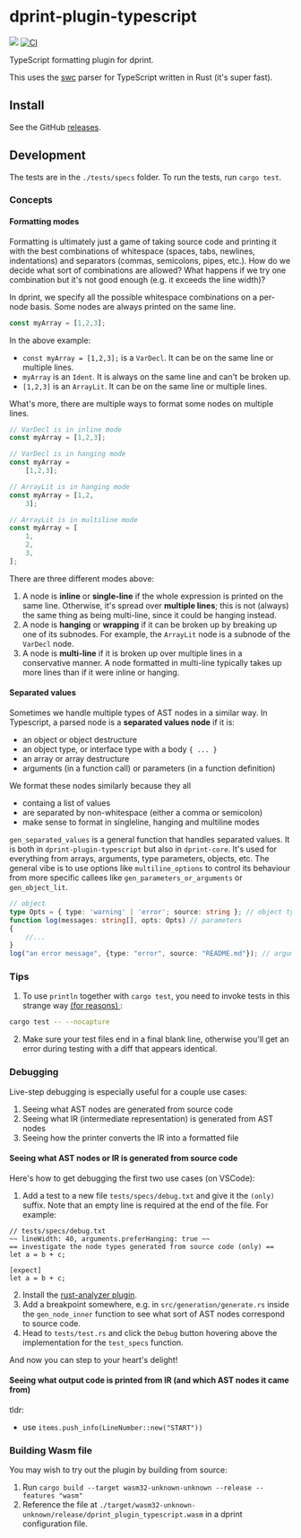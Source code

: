 # dprint-plugin-typescript

[![](https://img.shields.io/crates/v/dprint-plugin-typescript.svg)](https://crates.io/crates/dprint-plugin-typescript) [![CI](https://github.com/dprint/dprint-plugin-typescript/workflows/CI/badge.svg)](https://github.com/dprint/dprint-plugin-typescript/actions?query=workflow%3ACI)

TypeScript formatting plugin for dprint.

This uses the [swc](https://github.com/swc-project/swc) parser for TypeScript written in Rust (it's super fast).

## Install

See the GitHub [releases](https://github.com/dprint/dprint-plugin-typescript/releases).

## Development

The tests are in the `./tests/specs` folder. To run the tests, run `cargo test`.

### Concepts

#### Formatting modes

Formatting is ultimately just a game of taking source code and printing it with the best combinations of whitespace (spaces, tabs, newlines, indentations) and separators (commas, semicolons, pipes, etc.). How do we decide what sort of combinations are allowed? What happens if we try one combination but it's not good enough (e.g. it exceeds the line width)?

In dprint, we specify all the possible whitespace combinations on a per-node basis. Some nodes are always printed on the same line.

```typescript
const myArray = [1,2,3];
```

In the above example:
- `const myArray = [1,2,3];` is a `VarDecl`. It can be on the same line or multiple lines.
- `myArray` is an `Ident`. It is always on the same line and can't be broken up.
- `[1,2,3]` is an `ArrayLit`. It can be on the same line or multiple lines.

What's more, there are multiple ways to format some nodes on multiple lines.

```typescript
// VarDecl is in inline mode
const myArray = [1,2,3];

// VarDecl is in hanging mode
const myArray =
    [1,2,3];

// ArrayLit is in hanging mode
const myArray = [1,2,
    3];

// ArrayLit is in multiline mode
const myArray = [
    1,
    2,
    3,
];
```

There are three different modes above:
1. A node is **inline** or **single-line** if the whole expression is printed on the same line. Otherwise, it's spread over **multiple lines**; this is not (always) the same thing as being multi-line, since it could be hanging instead.
2. A node is **hanging** or **wrapping** if it can be broken up by breaking up one of its subnodes. For example, the `ArrayLit` node is a subnode of the `VarDecl` node.
3. A node is **multi-line** if it is broken up over multiple lines in a conservative manner. A node formatted in multi-line typically takes up more lines than if it were inline or hanging.

#### Separated values

Sometimes we handle multiple types of AST nodes in a similar way. In Typescript, a parsed node is a **separated values node** if it is:
- an object or object destructure
- an object type, or interface type with a body `{ ... }`
- an array or array destructure
- arguments (in a function call) or parameters (in a function definition)

We format these nodes similarly because they all
- containg a list of values
- are separated by non-whitespace (either a comma or semicolon)
- make sense to format in singleline, hanging and multiline modes

`gen_separated_values` is a general function that handles separated values. It is both in `dprint-plugin-typescript` but also in `dprint-core`. It's used for everything from arrays, arguments, type parameters, objects, etc. The general vibe is to use options like `multiline_options` to control its behaviour from more specific callees like `gen_parameters_or_arguments` or `gen_object_lit`.

```typescript
// object 
type Opts = { type: 'warning' | 'error'; source: string }; // object type
function log(messages: string[], opts: Opts) // parameters
{
    //...
}
log("an error message", {type: "error", source: "README.md"}); // arguments containing an object
```


### Tips

1. To use `println` together with `cargo test`, you need to invoke tests in this strange way [ (for reasons) ](https://github.com/rust-lang/cargo/issues/296):

```sh
cargo test -- --nocapture
```

2. Make sure your test files end in a final blank line, otherwise you'll get an error during testing with a diff that appears identical.

### Debugging

Live-step debugging is especially useful for a couple use cases:
1. Seeing what AST nodes are generated from source code
2. Seeing what IR (intermediate representation) is generated from AST nodes
2. Seeing how the printer converts the IR into a formatted file

#### Seeing what AST nodes or IR is generated from source code

Here's how to get debugging the first two use cases (on VSCode):

1. Add a test to a new file `tests/specs/debug.txt` and give it the `(only)` suffix. Note that an empty line is required at the end of the file. For example:

```
// tests/specs/debug.txt
~~ lineWidth: 40, arguments.preferHanging: true ~~
== investigate the node types generated from source code (only) ==
let a = b + c;

[expect]
let a = b + c;

```

2. Install the [rust-analyzer plugin](https://marketplace.visualstudio.com/items?itemName=rust-lang.rust-analyzer).
3. Add a breakpoint somewhere, e.g. in `src/generation/generate.rs` inside the `gen_node_inner` function to see what sort of AST nodes correspond to source code.
4. Head to `tests/test.rs` and click the `Debug` button hovering above the implementation for the `test_specs` function.

And now you can step to your heart's delight!

#### Seeing what output code is printed from IR (and which AST nodes it came from)

tldr:
- use `items.push_info(LineNumber::new("START"))` 

### Building Wasm file

You may wish to try out the plugin by building from source:

1. Run `cargo build --target wasm32-unknown-unknown --release --features "wasm"`
1. Reference the file at `./target/wasm32-unknown-unknown/release/dprint_plugin_typescript.wasm` in a dprint configuration file.
